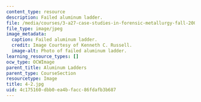 ```yaml
---
content_type: resource
description: Failed aluminum ladder.
file: /media/courses/3-a27-case-studies-in-forensic-metallurgy-fall-2007/4c175160dbb0ea4bfacc86fdafb3b687_4-2.jpg
file_type: image/jpeg
image_metadata:
  caption: Failed aluminum ladder.
  credit: Image Courtesy of Kenneth C. Russell.
  image-alt: Photo of failed aluminum ladder.
learning_resource_types: []
ocw_type: OCWImage
parent_title: Aluminum Ladders
parent_type: CourseSection
resourcetype: Image
title: 4-2.jpg
uid: 4c175160-dbb0-ea4b-facc-86fdafb3b687
---
```

